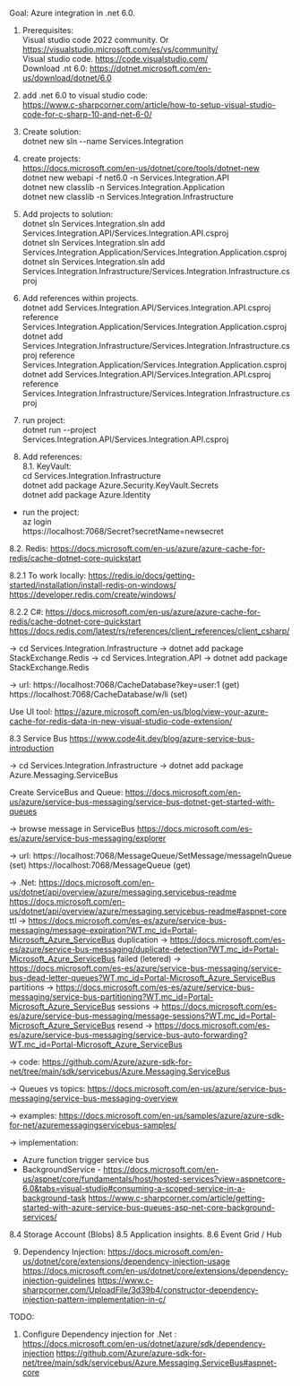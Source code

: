 Goal: Azure integration in .net 6.0.  
  
1. Prerequisites:  
Visual studio code 2022 community. Or  https://visualstudio.microsoft.com/es/vs/community/  
Visual studio code.  https://code.visualstudio.com/  
Download .nt 6.0: https://dotnet.microsoft.com/en-us/download/dotnet/6.0  
  
2. add .net 6.0 to visual studio code:  
https://www.c-sharpcorner.com/article/how-to-setup-visual-studio-code-for-c-sharp-10-and-net-6-0/  
  
3. Create solution:  
dotnet new sln --name Services.Integration  
  
4. create projects:  
https://docs.microsoft.com/en-us/dotnet/core/tools/dotnet-new  
dotnet new webapi -f net6.0 -n Services.Integration.API  
dotnet new classlib -n Services.Integration.Application  
dotnet new classlib -n Services.Integration.Infrastructure  
  
  
5. Add projects to solution:  
dotnet sln Services.Integration.sln add Services.Integration.API/Services.Integration.API.csproj  
dotnet sln Services.Integration.sln add Services.Integration.Application/Services.Integration.Application.csproj  
dotnet sln Services.Integration.sln add Services.Integration.Infrastructure/Services.Integration.Infrastructure.csproj  
  
6. Add references within projects.  
dotnet add Services.Integration.API/Services.Integration.API.csproj reference Services.Integration.Application/Services.Integration.Application.csproj  
dotnet add Services.Integration.Infrastructure/Services.Integration.Infrastructure.csproj reference Services.Integration.Application/Services.Integration.Application.csproj  
dotnet add Services.Integration.API/Services.Integration.API.csproj reference Services.Integration.Infrastructure/Services.Integration.Infrastructure.csproj  
  
7. run project:  
dotnet run --project Services.Integration.API/Services.Integration.API.csproj  
  
8. Add references:  
8.1. KeyVault:  
cd Services.Integration.Infrastructure  
dotnet add package Azure.Security.KeyVault.Secrets  
dotnet add package Azure.Identity  
  
- run the project:  
az login  
https://localhost:7068/Secret?secretName=newsecret  

8.2. Redis:
https://docs.microsoft.com/en-us/azure/azure-cache-for-redis/cache-dotnet-core-quickstart

8.2.1 To work locally:
https://redis.io/docs/getting-started/installation/install-redis-on-windows/
https://developer.redis.com/create/windows/

8.2.2 C#:
https://docs.microsoft.com/en-us/azure/azure-cache-for-redis/cache-dotnet-core-quickstart
https://docs.redis.com/latest/rs/references/client_references/client_csharp/

-> cd Services.Integration.Infrastructure
-> dotnet add package StackExchange.Redis
-> cd Services.Integration.API
-> dotnet add package StackExchange.Redis

-> url:
https://localhost:7068/CacheDatabase?key=user:1  (get)
https://localhost:7068/CacheDatabase/w/li   (set)

Use UI tool:
https://azure.microsoft.com/en-us/blog/view-your-azure-cache-for-redis-data-in-new-visual-studio-code-extension/

8.3 Service Bus
https://www.code4it.dev/blog/azure-service-bus-introduction

-> cd Services.Integration.Infrastructure
-> dotnet add package Azure.Messaging.ServiceBus

Create ServiceBus and Queue:
https://docs.microsoft.com/en-us/azure/service-bus-messaging/service-bus-dotnet-get-started-with-queues

-> browse message in ServiceBus
https://docs.microsoft.com/es-es/azure/service-bus-messaging/explorer

-> url:
https://localhost:7068/MessageQueue/SetMessage/messageInQueue  (set)
https://localhost:7068/MessageQueue  (get)

-> .Net:
https://docs.microsoft.com/en-us/dotnet/api/overview/azure/messaging.servicebus-readme
https://docs.microsoft.com/en-us/dotnet/api/overview/azure/messaging.servicebus-readme#aspnet-core
ttl -> https://docs.microsoft.com/es-es/azure/service-bus-messaging/message-expiration?WT.mc_id=Portal-Microsoft_Azure_ServiceBus
duplication -> https://docs.microsoft.com/es-es/azure/service-bus-messaging/duplicate-detection?WT.mc_id=Portal-Microsoft_Azure_ServiceBus
failed (letered) -> https://docs.microsoft.com/es-es/azure/service-bus-messaging/service-bus-dead-letter-queues?WT.mc_id=Portal-Microsoft_Azure_ServiceBus
partitions -> https://docs.microsoft.com/es-es/azure/service-bus-messaging/service-bus-partitioning?WT.mc_id=Portal-Microsoft_Azure_ServiceBus
sessions -> https://docs.microsoft.com/es-es/azure/service-bus-messaging/message-sessions?WT.mc_id=Portal-Microsoft_Azure_ServiceBus
resend -> https://docs.microsoft.com/es-es/azure/service-bus-messaging/service-bus-auto-forwarding?WT.mc_id=Portal-Microsoft_Azure_ServiceBus

-> code:
https://github.com/Azure/azure-sdk-for-net/tree/main/sdk/servicebus/Azure.Messaging.ServiceBus

-> Queues vs topics:
https://docs.microsoft.com/en-us/azure/service-bus-messaging/service-bus-messaging-overview

-> examples:
https://docs.microsoft.com/en-us/samples/azure/azure-sdk-for-net/azuremessagingservicebus-samples/
 
-> implementation:
* Azure function trigger service bus
* BackgroundService - https://docs.microsoft.com/en-us/aspnet/core/fundamentals/host/hosted-services?view=aspnetcore-6.0&tabs=visual-studio#consuming-a-scoped-service-in-a-background-task
https://www.c-sharpcorner.com/article/getting-started-with-azure-service-bus-queues-asp-net-core-background-services/


8.4 Storage Account (Blobs)
8.5 Application insights.
8.6 Event Grid / Hub


9. Dependency Injection:
https://docs.microsoft.com/en-us/dotnet/core/extensions/dependency-injection-usage
https://docs.microsoft.com/en-us/dotnet/core/extensions/dependency-injection-guidelines
https://www.c-sharpcorner.com/UploadFile/3d39b4/constructor-dependency-injection-pattern-implementation-in-c/

TODO:
1. Configure Dependency injection for .Net :
https://docs.microsoft.com/en-us/dotnet/azure/sdk/dependency-injection
https://github.com/Azure/azure-sdk-for-net/tree/main/sdk/servicebus/Azure.Messaging.ServiceBus#aspnet-core


